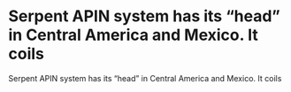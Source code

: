 # Serpent APIN system has its “head” in Central America and Mexico. It coils

Serpent APIN system has its “head” in Central America and Mexico. It coils